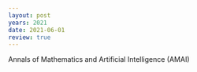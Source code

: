 ```yaml
---
layout: post
years: 2021
date: 2021-06-01
review: true
---
```


Annals of Mathematics and Artificial Intelligence (AMAI) 